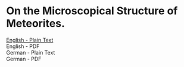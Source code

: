 # On the Microscopical Structure of Meteorites.

[English - Plain Text](full-text-english.md)  
English - PDF  
German - Plain Text  
German - PDF  
